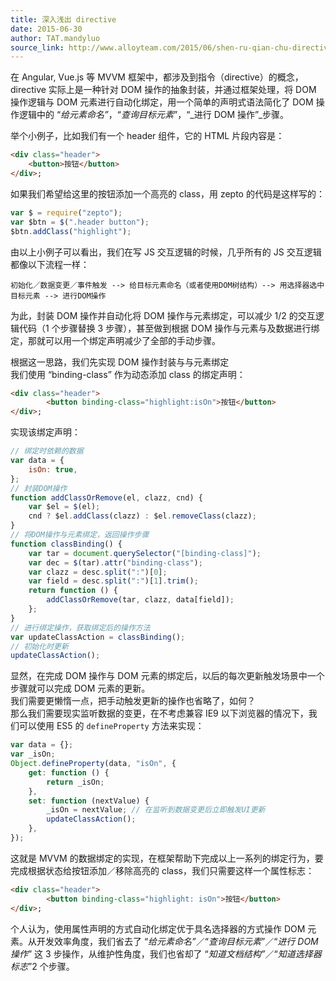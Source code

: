 ```yaml
---
title: 深入浅出 directive
date: 2015-06-30
author: TAT.mandyluo
source_link: http://www.alloyteam.com/2015/06/shen-ru-qian-chu-directive/
---
```


<!-- {% raw %} - for jekyll -->

在 Angular, Vue.js 等 MVVM 框架中，都涉及到指令（directive）的概念，directive 实际上是一种针对 DOM 操作的抽象封装，并通过框架处理，将 DOM 操作逻辑与 DOM 元素进行自动化绑定，用一个简单的声明式语法简化了 DOM 操作逻辑中的 “_给元素命名”_，“_查询目标元素_”，“_进行 DOM 操作”_步骤。  

举个小例子，比如我们有一个 header 组件，它的 HTML 片段内容是：  

```html
<div class="header">
    <button>按钮</button>
</div>;
```

如果我们希望给这里的按钮添加一个高亮的 class，用 zepto 的代码是这样写的：

```javascript
var $ = require("zepto");
var $btn = $(".header button");
$btn.addClass("highlight");
```

由以上小例子可以看出，我们在写 JS 交互逻辑的时候，几乎所有的 JS 交互逻辑都像以下流程一样：

    初始化／数据变更／事件触发 --> 给目标元素命名（或者使用DOM树结构）--> 用选择器选中目标元素 --> 进行DOM操作

为此，封装 DOM 操作并自动化将 DOM 操作与元素绑定，可以减少 1/2 的交互逻辑代码（1 个步骤替换 3 步骤），甚至做到根据 DOM 操作与元素与及数据进行绑定，那就可以用一个绑定声明减少了全部的手动步骤。

根据这一思路，我们先实现 DOM 操作封装与与元素绑定  
我们使用 “binding-class” 作为动态添加 class 的绑定声明：

```html
<div class="header">
        <button binding-class="highlight:isOn">按钮</button>
</div>;
```

实现该绑定声明：

```javascript
// 绑定时依赖的数据
var data = {
    isOn: true,
};
// 封装DOM操作
function addClassOrRemove(el, clazz, cnd) {
    var $el = $(el);
    cnd ? $el.addClass(clazz) : $el.removeClass(clazz);
}
// 将DOM操作与元素绑定，返回操作步骤
function classBinding() {
    var tar = document.querySelector("[binding-class]");
    var dec = $(tar).attr("binding-class");
    var clazz = desc.split(":")[0];
    var field = desc.split(":")[1].trim();
    return function () {
        addClassOrRemove(tar, clazz, data[field]);
    };
}
// 进行绑定操作，获取绑定后的操作方法
var updateClassAction = classBinding();
// 初始化时更新
updateClassAction();
```

显然，在完成 DOM 操作与 DOM 元素的绑定后，以后的每次更新触发场景中一个步骤就可以完成 DOM 元素的更新。  
我们需要更懒惰一点，把手动触发更新的操作也省略了，如何？  
那么我们需要现实监听数据的变更，在不考虑兼容 IE9 以下浏览器的情况下，我们可以使用 ES5 的 `defineProperty` 方法来实现：

```javascript
var data = {};
var _isOn;
Object.defineProperty(data, "isOn", {
    get: function () {
        return _isOn;
    },
    set: function (nextValue) {
        _isOn = nextValue; // 在监听到数据变更后立即触发UI更新
        updateClassAction();
    },
});
```

这就是 MVVM 的数据绑定的实现，在框架帮助下完成以上一系列的绑定行为，要完成根据状态给按钮添加／移除高亮的 class，我们只需要这样一个属性标志：  

```html
<div class="header">
        <button binding-class="highlight: isOn">按钮</button>
</div>;
```

个人认为，使用属性声明的方式自动化绑定优于具名选择器的方式操作 DOM 元素。从开发效率角度，我们省去了 “_给元素命名”_／“_查询目标元素_”／“_进行 DOM 操作_” 这 3 步操作，从维护性角度，我们也省却了 “_知道文档结构”_／“_知道选择器标志_”2 个步骤。


<!-- {% endraw %} - for jekyll -->